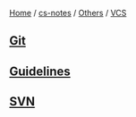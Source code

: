[Home](https://mengxianbin.github.io) /
[cs-notes](https://mengxianbin.github.io/cs-notes/site) /
[Others](https://mengxianbin.github.io/cs-notes/site/Others) /
[VCS](https://mengxianbin.github.io/cs-notes/site/Others/VCS)

## [Git](https://mengxianbin.github.io/cs-notes/site/Others/VCS/Git/)

## [Guidelines](https://mengxianbin.github.io/cs-notes/site/Others/VCS/Guidelines/)

## [SVN](https://mengxianbin.github.io/cs-notes/site/Others/VCS/SVN/)
